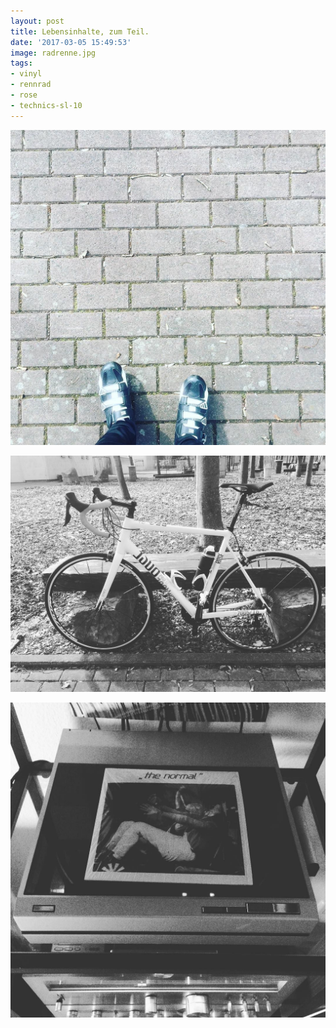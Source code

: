 ```yaml
---
layout: post
title: Lebensinhalte, zum Teil.
date: '2017-03-05 15:49:53'
image: radrenne.jpg
tags:
- vinyl
- rennrad
- rose
- technics-sl-10
---
```


![](/content/images/2017/03/16906972_1902014703368173_7701296207666085888_n.jpg)

![](/content/images/2017/03/17126064_225295077944165_1225131479789469696_n.jpg)

![](/content/images/2017/03/17075776_1843373889249982_5317377208476499968_n.jpg)